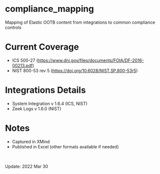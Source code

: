 # compliance_mapping

Mapping of Elastic OOTB content from integrations to common compliance controls

# Current Coverage
* ICS 500-27 (https://www.dni.gov/files/documents/FOIA/DF-2016-00213.pdf)
* NIST 800-53 rev 5 (https://doi.org/10.6028/NIST.SP.800-53r5)

# Integrations Details
* System Integration v 1.6.4 (ICS, NIST)
* Zeek Logs v 1.6.0 (NIST)

# Notes
* Captured in XMind
* Published in Excel (other formats available if needed)


<br>
<br>
Update: 2022 Mar 30<br>

